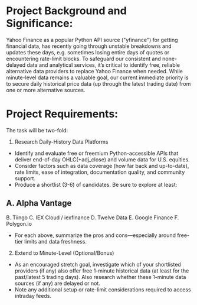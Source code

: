 # Project Background and Significance:
Yahoo Finance as a popular Python API source ("yfinance") for getting financial data, has recently going through unstable breakdowns and updates these days, e.g. sometimes losing entire days of quotes or encountering rate-limit blocks. To safeguard our consistent and none-delayed data and analytical services, it’s critical to identify free, reliable alternative data providers to replace Yahoo Finance when needed. While minute-level data remains a valuable goal, our current immediate priority is to secure daily historical price data (up through the latest trading date) from one or more alternative sources.

# Project Requirements:
The task will be two-fold:
1. Research Daily-History Data Platforms
- Identify and evaluate free or freemium Python-accessible APIs that deliver end-of-day OHLC(+adj_close) and volume data for U.S. equities.
- Consider factors such as data coverage (how far back and up-to-date), rate limits, ease of integration, documentation quality, and community support.
- Produce a shortlist (3-6) of candidates. Be sure to explore at least:
## A. Alpha Vantage
B. Tiingo
C. IEX Cloud / iexfinance
D. Twelve Data
E. Google Finance
F. Polygon.io
- For each above, summarize the pros and cons—especially around free-tier limits and data freshness.

2. Extend to Minute-Level (Optional/Bonus)
- As an encouraged stretch goal, investigate which of your shortlisted providers (if any) also offer free 1-minute historical data (at least for the past/latest 5 trading days). Also research whether these 1-minute data sources (if any) are delayed or not.
- Note any additional setup or rate-limit considerations required to access intraday feeds.